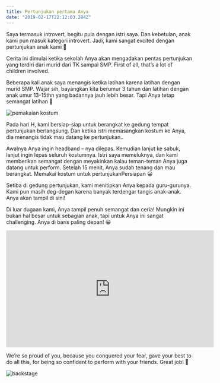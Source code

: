 ```yaml
---
title: Pertunjukan pertama Anya
date: "2019-02-17T22:12:03.284Z"
---
```


Saya termasuk introvert, begitu pula dengan istri saya. Dan kebetulan, anak kami pun masuk kategori introvert. Jadi, kami sangat excited dengan pertunjukan anak kami 🙂

Cerita ini dimulai ketika sekolah Anya akan mengadakan pentas pertunjukan yang terdiri dari murid dari TK sampai SMP. First of all, that’s a lot of children involved.

Beberapa kali anak saya menangis ketika latihan karena latihan dengan murid SMP. Wajar sih, bayangkan kita berumur 3 tahun dan latihan dengan anak umur 13-15thn yang badannya jauh lebih besar. Tapi Anya tetap semangat latihan 🙂

![pemakaian kostum](https://lh3.googleusercontent.com/VojnPaPuYtpDizATxajsxKY5lOGKWFQcxzEOOd3A6dwndAv0810UTjqnXdG60G1hI3uqr7QlgiK3XAHNd-t1CCgQYVtqpvRGTVU0W99-yOuXJKjdy-cyQm9FkuUqHgvXhf1sHmHmYkMpREHA3p95zwND0fy3T112avA5byguL-AUjA944SkKqIzbHNUIsaWCOLaGIlAYBJ9oXqU2wZvMqircA0sRO9Wrtqvv0qpaskaEdl8Gq3xPbPMdL351l5NrpY9EJmoxCBma0oJP-TL54iVg707CdWap9mpFhBLOH7s2S2_GIX9mgrGq5OwE0ZPMHgrd3Eg77Ya_7fmvUg5Ila61Ouau6FMeAE4xN8rSCTU75i6uD3Awn1qSDghVLabwGSkbCfM3tTwYFVczZpj_EbGVa7eTJQDeFBFYkBfz-MyYwJgxdRGf6oiwruG67qwaRrSPT_o2TkNuVFGSpTvksPrswkwiJ46QTJCpvT2jM2uoAHFdZzZ_TGbpl7F16hl6pfcVdcxc7ZFDxM6uWl3_dCElp3Kd7ZKdF5oGAcHOl1gmgzfZHqxwp3IU7hsbYlDIjhfSWMdkIJh2L4PjNVqKVVRfgv-Yc7fCPduN6A=s910-w683-h910-no "pemakaian kostum")

Pada hari H, kami bersiap-siap untuk berangkat ke gedung tempat pertunjukan berlangsung. Dan ketika istri memasangkan kostum ke Anya, dia menangis tidak mau datang ke pertunjukan..

Awalnya Anya ingin headband – nya dilepas. Kemudian lanjut ke sabuk, lanjut ingin lepas seluruh kostumnya. Istri saya memeluknya, dan kami memberikan semangat dengan meyakinkan kalau teman-teman Anya juga datang untuk perform. Setelah 15 menit, Anya sudah tenang dan mau berangkat.
Memakai kostum untuk pertunjukanPersiapan 😀

Setiba di gedung pertunjukan, kami menitipkan Anya kepada guru-gurunya. Kami pun masih deg-degan karena banyak terdengar tangis anak-anak.
Anya akan tampil di sini!

Di luar dugaan kami, Anya tampil penuh semangat dan ceria! Mungkin ini bukan hal besar untuk sebagian anak, tapi untuk Anya ini sangat challenging.
Anya di baris paling depan! 😀

<iframe width="560" height="315" src="https://www.youtube.com/embed/9oP-kFyur1w" frameborder="0" allow="accelerometer; autoplay; encrypted-media; gyroscope; picture-in-picture" allowfullscreen></iframe>

We’re so proud of you, because you conquered your fear, gave your best to do all this, for being so confident to perform with your friends. Great job! 💖

![backstage](https://lh3.googleusercontent.com/gY6zHZO_Yepl87nwBcsISw6szSTHaJWr2pDrqSuy3LGxYVyWmMhY9AqNTr90KjIQL5thHnkOr5_NApbEStunqND45noiZoKGSNr687ONsA6QbG3XqLjwVNtG5PL68PRAwUNUQp5Wv4j4figiXEj8GKgjDJViSYAzWZ_HpcakWwzjqk6OBHiIkhSWjYqsHFCtCgzoyBf5tNSMtft8epeFDE6uXJbe-NaiHuOUKIlYBdj719JBU9hhgUAsFY05rSxqqD3mr3e75aXKwUbjy6q-UeLFCSFEqC7RH5vBNTxYW9QwtdDgm3GVhPMhAszzD2NdLwntr69C3MWQzmBGAw1r9mA0mjSAnXxHaWuexmK6XZtrdce6ih8RZh7ZqzLDko0on_Tc7wbmuEMd9h2OBIPKk1BfB526Q5zVm7WJRVWFHxYyHI4mTAE4cfAb6EkRwgbJnSrUFAauwvFx4DKULDGXOIvkpWu8Hi0LVCcP16ReYqpIgQdgdI9PJoJ1nAy7zasw_3Y0QiYdCge7KJmSX02l1fE2GoVlS9E7_cG2WYuTltcGjEJ9honJ4IJ2c0MOXF0t9W3e5oWsA1LfFMcwTstbhLniDM5Fbyrq2d_lzg=s910-w513-h910-no "backstage")
